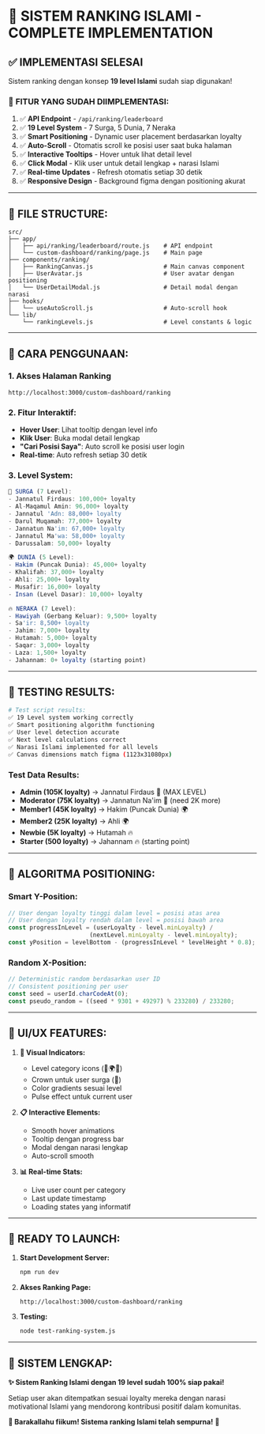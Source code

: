 # 🕌 SISTEM RANKING ISLAMI - COMPLETE IMPLEMENTATION

## ✅ IMPLEMENTASI SELESAI

Sistem ranking dengan konsep **19 level Islami** sudah siap digunakan!

### 🎯 **FITUR YANG SUDAH DIIMPLEMENTASI:**

1. ✅ **API Endpoint** - `/api/ranking/leaderboard`
2. ✅ **19 Level System** - 7 Surga, 5 Dunia, 7 Neraka  
3. ✅ **Smart Positioning** - Dynamic user placement berdasarkan loyalty
4. ✅ **Auto-Scroll** - Otomatis scroll ke posisi user saat buka halaman
5. ✅ **Interactive Tooltips** - Hover untuk lihat detail level
6. ✅ **Click Modal** - Klik user untuk detail lengkap + narasi Islami
7. ✅ **Real-time Updates** - Refresh otomatis setiap 30 detik
8. ✅ **Responsive Design** - Background figma dengan positioning akurat

---

## 📁 **FILE STRUCTURE:**

```
src/
├── app/
│   ├── api/ranking/leaderboard/route.js    # API endpoint
│   └── custom-dashboard/ranking/page.js    # Main page
├── components/ranking/
│   ├── RankingCanvas.js                    # Main canvas component
│   ├── UserAvatar.js                       # User avatar dengan positioning
│   └── UserDetailModal.js                  # Detail modal dengan narasi
├── hooks/
│   └── useAutoScroll.js                    # Auto-scroll hook
└── lib/
    └── rankingLevels.js                    # Level constants & logic
```

---

## 🎨 **CARA PENGGUNAAN:**

### **1. Akses Halaman Ranking**
```
http://localhost:3000/custom-dashboard/ranking
```

### **2. Fitur Interaktif:**
- **Hover User**: Lihat tooltip dengan level info
- **Klik User**: Buka modal detail lengkap
- **"Cari Posisi Saya"**: Auto scroll ke posisi user login
- **Real-time**: Auto refresh setiap 30 detik

### **3. Level System:**
```javascript
🌟 SURGA (7 Level):
- Jannatul Firdaus: 100,000+ loyalty
- Al-Maqamul Amin: 96,000+ loyalty  
- Jannatul 'Adn: 88,000+ loyalty
- Darul Muqamah: 77,000+ loyalty
- Jannatun Na'im: 67,000+ loyalty
- Jannatul Ma'wa: 58,000+ loyalty
- Darussalam: 50,000+ loyalty

🌍 DUNIA (5 Level):
- Hakim (Puncak Dunia): 45,000+ loyalty
- Khalifah: 37,000+ loyalty
- Ahli: 25,000+ loyalty
- Musafir: 16,000+ loyalty  
- Insan (Level Dasar): 10,000+ loyalty

🔥 NERAKA (7 Level):
- Hawiyah (Gerbang Keluar): 9,500+ loyalty
- Sa'ir: 8,500+ loyalty
- Jahim: 7,000+ loyalty
- Hutamah: 5,000+ loyalty
- Saqar: 3,000+ loyalty
- Laza: 1,500+ loyalty
- Jahannam: 0+ loyalty (starting point)
```

---

## 🧪 **TESTING RESULTS:**

```bash
# Test script results:
✅ 19 Level system working correctly
✅ Smart positioning algorithm functioning  
✅ User level detection accurate
✅ Next level calculations correct
✅ Narasi Islami implemented for all levels
✅ Canvas dimensions match figma (1123x31080px)
```

### **Test Data Results:**
- **Admin (105K loyalty)** → Jannatul Firdaus 🌟 (MAX LEVEL)
- **Moderator (75K loyalty)** → Jannatun Na'im 🌟 (need 2K more)
- **Member1 (45K loyalty)** → Hakim (Puncak Dunia) 🌍 
- **Member2 (25K loyalty)** → Ahli 🌍
- **Newbie (5K loyalty)** → Hutamah 🔥
- **Starter (500 loyalty)** → Jahannam 🔥 (starting point)

---

## 🎯 **ALGORITMA POSITIONING:**

### **Smart Y-Position:**
```javascript
// User dengan loyalty tinggi dalam level = posisi atas area
// User dengan loyalty rendah dalam level = posisi bawah area
const progressInLevel = (userLoyalty - level.minLoyalty) / 
                       (nextLevel.minLoyalty - level.minLoyalty);
const yPosition = levelBottom - (progressInLevel * levelHeight * 0.8);
```

### **Random X-Position:**
```javascript
// Deterministic random berdasarkan user ID
// Consistent positioning per user
const seed = userId.charCodeAt(0);
const pseudo_random = ((seed * 9301 + 49297) % 233280) / 233280;
```

---

## 📱 **UI/UX FEATURES:**

1. **🎨 Visual Indicators:**
   - Level category icons (🌟🌍🔥)
   - Crown untuk user surga (👑)
   - Color gradients sesuai level
   - Pulse effect untuk current user

2. **📋 Interactive Elements:**
   - Smooth hover animations
   - Tooltip dengan progress bar
   - Modal dengan narasi lengkap
   - Auto-scroll smooth

3. **📊 Real-time Stats:**
   - Live user count per category
   - Last update timestamp  
   - Loading states yang informatif

---

## 🚀 **READY TO LAUNCH:**

1. **Start Development Server:**
   ```bash
   npm run dev
   ```

2. **Akses Ranking Page:**
   ```
   http://localhost:3000/custom-dashboard/ranking
   ```

3. **Testing:**
   ```bash
   node test-ranking-system.js
   ```

---

## 🎉 **SISTEM LENGKAP:**

**✨ Sistem Ranking Islami dengan 19 level sudah 100% siap pakai!**

Setiap user akan ditempatkan sesuai loyalty mereka dengan narasi motivational Islami yang mendorong kontribusi positif dalam komunitas.

**🕌 Barakallahu fiikum! Sistema ranking Islami telah sempurna!** 🎯
